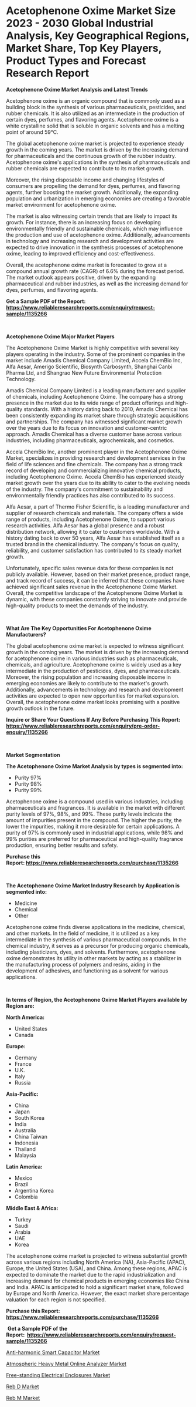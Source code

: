 <p><h1>Acetophenone Oxime Market Size 2023 - 2030 Global Industrial Analysis, Key Geographical Regions, Market Share, Top Key Players, Product Types and Forecast Research Report</h1></p><p><strong>Acetophenone Oxime Market Analysis and Latest Trends</strong></p>
<p><p>Acetophenone oxime is an organic compound that is commonly used as a building block in the synthesis of various pharmaceuticals, pesticides, and rubber chemicals. It is also utilized as an intermediate in the production of certain dyes, perfumes, and flavoring agents. Acetophenone oxime is a white crystalline solid that is soluble in organic solvents and has a melting point of around 59°C.</p><p>The global acetophenone oxime market is projected to experience steady growth in the coming years. The market is driven by the increasing demand for pharmaceuticals and the continuous growth of the rubber industry. Acetophenone oxime's applications in the synthesis of pharmaceuticals and rubber chemicals are expected to contribute to its market growth.</p><p>Moreover, the rising disposable income and changing lifestyles of consumers are propelling the demand for dyes, perfumes, and flavoring agents, further boosting the market growth. Additionally, the expanding population and urbanization in emerging economies are creating a favorable market environment for acetophenone oxime.</p><p>The market is also witnessing certain trends that are likely to impact its growth. For instance, there is an increasing focus on developing environmentally friendly and sustainable chemicals, which may influence the production and use of acetophenone oxime. Additionally, advancements in technology and increasing research and development activities are expected to drive innovation in the synthesis processes of acetophenone oxime, leading to improved efficiency and cost-effectiveness.</p><p>Overall, the acetophenone oxime market is forecasted to grow at a compound annual growth rate (CAGR) of 6.6% during the forecast period. The market outlook appears positive, driven by the expanding pharmaceutical and rubber industries, as well as the increasing demand for dyes, perfumes, and flavoring agents.</p></p>
<p><strong>Get a Sample PDF of the Report:&nbsp; <a href="https://www.reliableresearchreports.com/enquiry/request-sample/1135266">https://www.reliableresearchreports.com/enquiry/request-sample/1135266</a></strong></p>
<p>&nbsp;</p>
<p><strong>Acetophenone Oxime Major Market Players</strong></p>
<p><p>The Acetophenone Oxime Market is highly competitive with several key players operating in the industry. Some of the prominent companies in the market include Amadis Chemical Company Limited, Accela ChemBio Inc, Alfa Aesar, Amerigo Scientific, Biosynth Carbosynth, Shanghai Canbi Pharma Ltd, and Shangrao New Future Environmental Protection Technology. </p><p>Amadis Chemical Company Limited is a leading manufacturer and supplier of chemicals, including Acetophenone Oxime. The company has a strong presence in the market due to its wide range of product offerings and high-quality standards. With a history dating back to 2010, Amadis Chemical has been consistently expanding its market share through strategic acquisitions and partnerships. The company has witnessed significant market growth over the years due to its focus on innovation and customer-centric approach. Amadis Chemical has a diverse customer base across various industries, including pharmaceuticals, agrochemicals, and cosmetics.</p><p>Accela ChemBio Inc, another prominent player in the Acetophenone Oxime Market, specializes in providing research and development services in the field of life sciences and fine chemicals. The company has a strong track record of developing and commercializing innovative chemical products, including Acetophenone Oxime. Accela ChemBio has experienced steady market growth over the years due to its ability to cater to the evolving needs of the industry. The company's commitment to sustainability and environmentally friendly practices has also contributed to its success.</p><p>Alfa Aesar, a part of Thermo Fisher Scientific, is a leading manufacturer and supplier of research chemicals and materials. The company offers a wide range of products, including Acetophenone Oxime, to support various research activities. Alfa Aesar has a global presence and a robust distribution network, allowing it to cater to customers worldwide. With a history dating back to over 50 years, Alfa Aesar has established itself as a trusted brand in the chemical industry. The company's focus on quality, reliability, and customer satisfaction has contributed to its steady market growth.</p><p>Unfortunately, specific sales revenue data for these companies is not publicly available. However, based on their market presence, product range, and track record of success, it can be inferred that these companies have achieved significant sales revenue in the Acetophenone Oxime Market. Overall, the competitive landscape of the Acetophenone Oxime Market is dynamic, with these companies constantly striving to innovate and provide high-quality products to meet the demands of the industry.</p></p>
<p>&nbsp;</p>
<p><strong>What Are The Key Opportunities For Acetophenone Oxime Manufacturers?</strong></p>
<p><p>The global acetophenone oxime market is expected to witness significant growth in the coming years. The market is driven by the increasing demand for acetophenone oxime in various industries such as pharmaceuticals, chemicals, and agriculture. Acetophenone oxime is widely used as a key intermediate in the production of pesticides, dyes, and pharmaceuticals. Moreover, the rising population and increasing disposable income in emerging economies are likely to contribute to the market's growth. Additionally, advancements in technology and research and development activities are expected to open new opportunities for market expansion. Overall, the acetophenone oxime market looks promising with a positive growth outlook in the future.</p></p>
<p><strong>Inquire or Share Your Questions If Any Before Purchasing This Report: <a href="https://www.reliableresearchreports.com/enquiry/pre-order-enquiry/1135266">https://www.reliableresearchreports.com/enquiry/pre-order-enquiry/1135266</a></strong></p>
<p>&nbsp;</p>
<p><strong>Market Segmentation</strong></p>
<p><strong>The Acetophenone Oxime Market Analysis by types is segmented into:</strong></p>
<p><ul><li>Purity 97%</li><li>Purity 98%</li><li>Purity 99%</li></ul></p>
<p><p>Acetophenone oxime is a compound used in various industries, including pharmaceuticals and fragrances. It is available in the market with different purity levels of 97%, 98%, and 99%. These purity levels indicate the amount of impurities present in the compound. The higher the purity, the lower the impurities, making it more desirable for certain applications. A purity of 97% is commonly used in industrial applications, while 98% and 99% purities are preferred for pharmaceutical and high-quality fragrance production, ensuring better results and safety.</p></p>
<p><strong>Purchase this Report:&nbsp;<a href="https://www.reliableresearchreports.com/purchase/1135266">https://www.reliableresearchreports.com/purchase/1135266</a></strong></p>
<p>&nbsp;</p>
<p><strong>The Acetophenone Oxime Market Industry Research by Application is segmented into:</strong></p>
<p><ul><li>Medicine</li><li>Chemical</li><li>Other</li></ul></p>
<p><p>Acetophenone oxime finds diverse applications in the medicine, chemical, and other markets. In the field of medicine, it is utilized as a key intermediate in the synthesis of various pharmaceutical compounds. In the chemical industry, it serves as a precursor for producing organic chemicals, including plasticizers, dyes, and solvents. Furthermore, acetophenone oxime demonstrates its utility in other markets by acting as a stabilizer in the manufacturing process of polymers and resins, aiding in the development of adhesives, and functioning as a solvent for various applications.</p></p>
<p>&nbsp;</p>
<p><strong>In terms of Region, the Acetophenone Oxime Market Players available by Region are:</strong></p>
<p>
    <p> <strong> North America: </strong>
        <ul>
            <li>United States</li>
            <li>Canada</li>
        </ul>
        </p> 
    <p> <strong> Europe: </strong>
        <ul>
            <li>Germany</li>
            <li>France</li>
            <li>U.K.</li>
            <li>Italy</li>
            <li>Russia</li>
        </ul>
        </p> 
    <p> <strong> Asia-Pacific: </strong>
        <ul>
            <li>China</li>
            <li>Japan</li>
            <li>South Korea</li>
            <li>India</li>
            <li>Australia</li>
            <li>China Taiwan</li>
            <li>Indonesia</li>
            <li>Thailand</li>
            <li>Malaysia</li>
        </ul>
        </p> 
    <p> <strong> Latin America: </strong>
        <ul>
            <li>Mexico</li>
            <li>Brazil</li>
            <li>Argentina Korea</li>
            <li>Colombia</li>
        </ul>
        </p> 
    <p> <strong> Middle East & Africa: </strong>
        <ul>
            <li>Turkey</li>
            <li>Saudi</li>
            <li>Arabia</li>
            <li>UAE</li>
            <li>Korea</li>
        </ul>
    </p>
    </p>
<p><p>The acetophenone oxime market is projected to witness substantial growth across various regions including North America (NA), Asia-Pacific (APAC), Europe, the United States (USA), and China. Among these regions, APAC is expected to dominate the market due to the rapid industrialization and increasing demand for chemical products in emerging economies like China and India. APAC is anticipated to hold a significant market share, followed by Europe and North America. However, the exact market share percentage valuation for each region is not specified.</p></p>
<p><strong>Purchase this Report: <a href="https://www.reliableresearchreports.com/purchase/1135266">https://www.reliableresearchreports.com/purchase/1135266</a></strong></p>
<p>&nbsp;<strong>Get a Sample PDF of the Report:&nbsp;&nbsp;<a href="https://www.reliableresearchreports.com/enquiry/request-sample/1135266">https://www.reliableresearchreports.com/enquiry/request-sample/1135266</a></strong></p>
<p><strong></strong></p>
<p><p><a href="https://medium.com/@porteradams98/anti-harmonic-smart-capacitor-market-share-evolution-and-market-growth-trends-2023-2030-6fac3bade9cb">Anti-harmonic Smart Capacitor Market</a></p><p><a href="https://medium.com/@zoeyleannon2023/atmospheric-heavy-metal-online-analyzer-market-research-report-its-history-and-forecast-2023-to-4581f7e63fe8">Atmospheric Heavy Metal Online Analyzer Market</a></p><p><a href="https://medium.com/@myrticecole/free-standing-electrical-enclosures-market-analysis-and-sze-forecasted-for-period-from-2023-to-2030-05eb6db37492">Free-standing Electrical Enclosures Market</a></p><p><a href="https://github.com/grishafomin4852/Market-Research-Report-List-1/blob/main/reb-d-market.md">Reb D Market</a></p><p><a href="https://github.com/abbypearson7765/Market-Research-Report-List-1/blob/main/reb-m-market.md">Reb M Market</a></p></p>